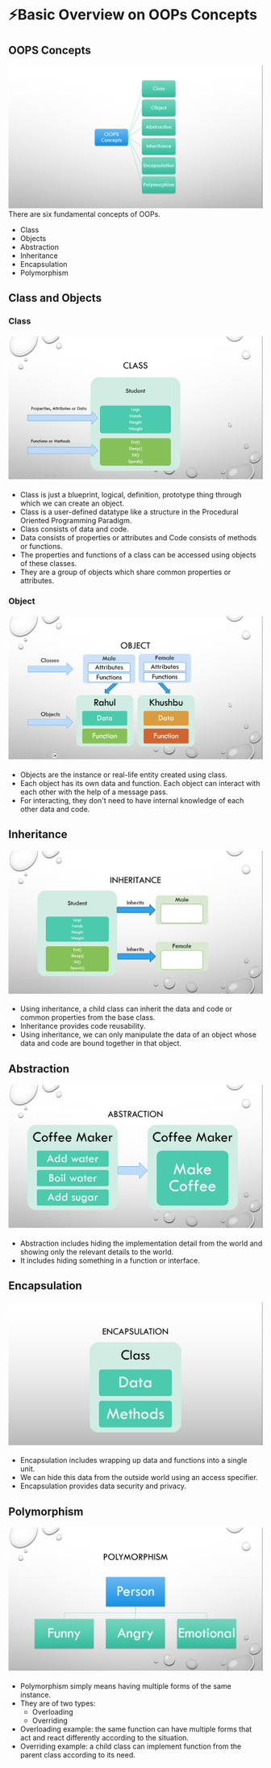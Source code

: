 # ⚡Basic Overview on OOPs Concepts

## OOPS Concepts

<img src ="6.png">
There are six fundamental concepts of OOPs.

- Class
- Objects
- Abstraction
- Inheritance
- Encapsulation
- Polymorphism

## Class and Objects

### Class

#### <img src="7.png">

- Class is just a blueprint, logical, definition, prototype thing through which we can create an object.
- Class is a user-defined datatype like a structure in the Procedural Oriented Programming Paradigm.
- Class consists of data and code.
- Data consists of properties or attributes and Code consists of methods or functions.
- The properties and functions of a class can be accessed using objects of these classes.
- They are a group of objects which share common properties or attributes.

### Object

#### <img src="8.png">

- Objects are the instance or real-life entity created using class.
- Each object has its own data and function.
  Each object can interact with each other with the help of a message pass.
- For interacting, they don't need to have internal knowledge of each other data and code.

## Inheritance

#### <img src="10.png">

- Using inheritance, a child class can inherit the data and code or common properties from the base class.
- Inheritance provides code reusability.
- Using inheritance, we can only manipulate the data of an object whose data and code are bound together in that object.

## Abstraction

#### <img src="9.png">

- Abstraction includes hiding the implementation detail from the world and showing only the relevant details to the world.
- It includes hiding something in a function or interface.

## Encapsulation

#### <img src="11.png">

- Encapsulation includes wrapping up data and functions into a single unit.
- We can hide this data from the outside world using an access specifier.
- Encapsulation provides data security and privacy.

## Polymorphism

#### <img src="12.png">

- Polymorphism simply means having multiple forms of the same instance.
- They are of two types:
  - Overloading
  - Overriding
- Overloading example: the same function can have multiple forms that act and react differently according to the situation.
- Overriding example: a child class can implement function from the parent class according to its need.
